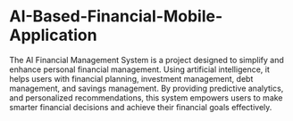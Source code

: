 # AI-Based-Financial-Mobile-Application
The AI Financial Management System is a project designed to simplify and
enhance personal financial management. Using artificial intelligence, it helps
users with financial planning, investment management, debt management, and
savings management. By providing predictive analytics, and personalized
recommendations, this system empowers users to make smarter financial
decisions and achieve their financial goals effectively.
